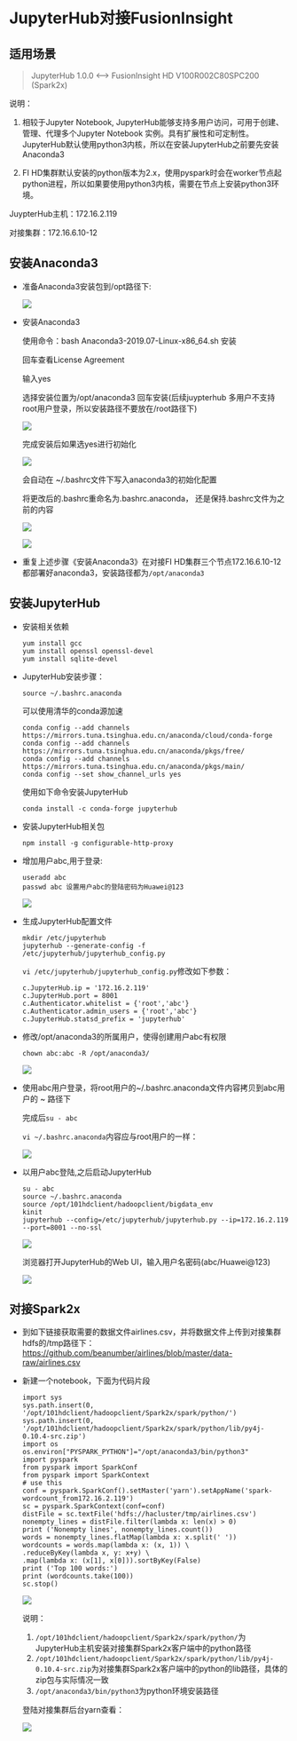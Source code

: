 # JupyterHub对接FusionInsight

## 适用场景

> JupyterHub 1.0.0 <--> FusionInsight HD V100R002C80SPC200 (Spark2x)

说明：
1.  相较于Jupyter Notebook, JupyterHub能够支持多用户访问，可用于创建、管理、代理多个Jupyter Notebook 实例。具有扩展性和可定制性。JupyterHub默认使用python3内核，所以在安装JupyterHub之前要先安装Anaconda3

2.  FI HD集群默认安装的python版本为2.x，使用pyspark时会在worker节点起python进程，所以如果要使用python3内核，需要在节点上安装python3环境。

JuypterHub主机：172.16.2.119

对接集群：172.16.6.10-12

## 安装Anaconda3

- 准备Anaconda3安装包到/opt路径下:

  ![](assets/JupyterHub/markdown-img-paste-20191022164441650.png)

- 安装Anaconda3

  使用命令：bash Anaconda3-2019.07-Linux-x86_64.sh 安装

  回车查看License Agreement

  输入yes

  选择安装位置为/opt/anaconda3 回车安装(后续juypterhub 多用户不支持root用户登录，所以安装路径不要放在/root路径下)

  ![](assets/JupyterHub/markdown-img-paste-20191022164601738.png)

  完成安装后如果选yes进行初始化

  ![](assets/JupyterHub/markdown-img-paste-20191022164751868.png)

  会自动在 ~/.bashrc文件下写入anaconda3的初始化配置

  将更改后的.bashrc重命名为.bashrc.anaconda， 还是保持.bashrc文件为之前的内容

  ![](assets/JupyterHub/markdown-img-paste-20191022164818152.png)

  ![](assets/JupyterHub/markdown-img-paste-20191022164824211.png)

- 重复上述步骤《安装Anaconda3》在对接FI HD集群三个节点172.16.6.10-12都部署好anaconda3，安装路径都为`/opt/anaconda3`

## 安装JupyterHub

- 安装相关依赖
  ```
  yum install gcc
  yum install openssl openssl-devel
  yum install sqlite-devel
  ```
- JupyterHub安装步骤：

  `source ~/.bashrc.anaconda`

  可以使用清华的conda源加速
  ```
  conda config --add channels https://mirrors.tuna.tsinghua.edu.cn/anaconda/cloud/conda-forge  
  conda config --add channels https://mirrors.tuna.tsinghua.edu.cn/anaconda/pkgs/free/  
  conda config --add channels https://mirrors.tuna.tsinghua.edu.cn/anaconda/pkgs/main/  
  conda config --set show_channel_urls yes  
  ```

  使用如下命令安装JupyterHub

  `conda install -c conda-forge jupyterhub`

- 安装JupyterHub相关包

  `npm install -g configurable-http-proxy`

- 增加用户abc,用于登录:
  ```
  useradd abc
  passwd abc 设置用户abc的登陆密码为Huawei@123
  ```

  ![](assets/JupyterHub/markdown-img-paste-20191022165700389.png)

- 生成JupyterHub配置文件
  ```
  mkdir /etc/jupyterhub
  jupyterhub --generate-config -f /etc/jupyterhub/jupyterhub_config.py
  ```

  `vi /etc/jupyterhub/jupyterhub_config.py`修改如下参数：

  ```
  c.JupyterHub.ip = '172.16.2.119'
  c.JupyterHub.port = 8001
  c.Authenticator.whitelist = {'root','abc'}
  c.Authenticator.admin_users = {'root','abc'}
  c.JupyterHub.statsd_prefix = 'jupyterhub'
  ```
- 修改/opt/anaconda3的所属用户，使得创建用户abc有权限

  `chown abc:abc -R /opt/anaconda3/`

  ![](assets/JupyterHub/markdown-img-paste-20191022165857390.png)

- 使用abc用户登录，将root用户的~/.bashrc.anaconda文件内容拷贝到abc用户的 ~ 路径下

  完成后`su - abc`

  `vi ~/.bashrc.anaconda`内容应与root用户的一样：

  ![](assets/JupyterHub/markdown-img-paste-20191022170236554.png)

- 以用户abc登陆,之后启动JupyterHub
  ```
  su - abc
  source ~/.bashrc.anaconda
  source /opt/101hdclient/hadoopclient/bigdata_env
  kinit
  jupyterhub --config=/etc/jupyterhub/jupyterhub.py --ip=172.16.2.119 --port=8001 --no-ssl
  ```

  ![](assets/JupyterHub/markdown-img-paste-20191022170402550.png)

  浏览器打开JupyterHub的Web UI，输入用户名密码(abc/Huawei@123)

  ![](assets/JupyterHub/markdown-img-paste-20191022170520358.png)


## 对接Spark2x

- 到如下链接获取需要的数据文件airlines.csv，并将数据文件上传到对接集群hdfs的/tmp路径下： https://github.com/beanumber/airlines/blob/master/data-raw/airlines.csv

- 新建一个notebook，下面为代码片段

  ```
  import sys
  sys.path.insert(0, '/opt/101hdclient/hadoopclient/Spark2x/spark/python/')
  sys.path.insert(0, '/opt/101hdclient/hadoopclient/Spark2x/spark/python/lib/py4j-0.10.4-src.zip')
  import os
  os.environ["PYSPARK_PYTHON"]="/opt/anaconda3/bin/python3"
  import pyspark
  from pyspark import SparkConf
  from pyspark import SparkContext
  # use this
  conf = pyspark.SparkConf().setMaster('yarn').setAppName('spark-wordcount_from172.16.2.119')
  sc = pyspark.SparkContext(conf=conf)
  distFile = sc.textFile('hdfs://hacluster/tmp/airlines.csv')
  nonempty_lines = distFile.filter(lambda x: len(x) > 0)
  print ('Nonempty lines', nonempty_lines.count())
  words = nonempty_lines.flatMap(lambda x: x.split(' '))
  wordcounts = words.map(lambda x: (x, 1)) \
  .reduceByKey(lambda x, y: x+y) \
  .map(lambda x: (x[1], x[0])).sortByKey(False)
  print ('Top 100 words:')
  print (wordcounts.take(100))
  sc.stop()
  ```

  ![](assets/JupyterHub/markdown-img-paste-20191022172751928.png)

  说明：
  1.  `/opt/101hdclient/hadoopclient/Spark2x/spark/python/`为JupyterHub主机安装对接集群Spark2x客户端中的python路径
  2.  `/opt/101hdclient/hadoopclient/Spark2x/spark/python/lib/py4j-0.10.4-src.zip`为对接集群Spark2x客户端中的python的lib路径，具体的zip包与实际情况一致
  3.  `/opt/anaconda3/bin/python3`为python环境安装路径


  登陆对接集群后台yarn查看：

  ![](assets/JupyterHub/markdown-img-paste-2019102217280510.png)
